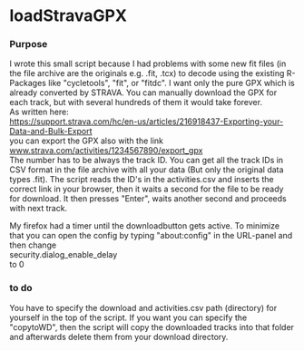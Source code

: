 # loadStravaGPX
 
### Purpose

I wrote this small script because I had problems with some new fit files (in the file archive are the originals e.g. .fit, .tcx) to decode using the existing R-Packages like "cycletools", "fit", or "fitdc". I want only the pure GPX which is already converted by STRAVA. You can manually download the GPX for each track, but with several hundreds of them it would take forever. <br>
As written here: <br>
https://support.strava.com/hc/en-us/articles/216918437-Exporting-your-Data-and-Bulk-Export <br>
you can export the GPX also with the link www.strava.com/activities/1234567890/export_gpx <br>
The number has to be always the track ID. You can get all the track IDs in CSV format in the file archive with all your data (But only the original data types .fit).
The script reads the ID's in the activities.csv and inserts the correct link in your browser, then it waits a second for the file to be ready for download. It then presses "Enter", waits another second and proceeds with next track.

My firefox had a timer until the downloadbutton gets active. To minimize that you can open the config by typing "about:config" in the URL-panel and then change <br>
security.dialog_enable_delay <br> to 0 <br>


### to do

You have to specify the download and activities.csv path (directory) for yourself in the top of the script. If you want you can specify the "copytoWD", then the script will copy the downloaded tracks into that folder and afterwards delete them from your download directory.
